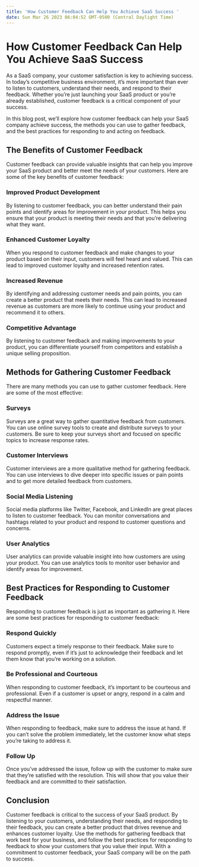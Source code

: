 ```yaml
---
title: 'How Customer Feedback Can Help You Achieve SaaS Success '
date: Sun Mar 26 2023 06:04:52 GMT-0500 (Central Daylight Time)
---
```


# How Customer Feedback Can Help You Achieve SaaS Success

As a SaaS company, your customer satisfaction is key to achieving success. In today’s competitive business environment, it’s more important than ever to listen to customers, understand their needs, and respond to their feedback. Whether you’re just launching your SaaS product or you’re already established, customer feedback is a critical component of your success.

In this blog post, we’ll explore how customer feedback can help your SaaS company achieve success, the methods you can use to gather feedback, and the best practices for responding to and acting on feedback.

## The Benefits of Customer Feedback

Customer feedback can provide valuable insights that can help you improve your SaaS product and better meet the needs of your customers. Here are some of the key benefits of customer feedback:

### Improved Product Development

By listening to customer feedback, you can better understand their pain points and identify areas for improvement in your product. This helps you ensure that your product is meeting their needs and that you’re delivering what they want.

### Enhanced Customer Loyalty

When you respond to customer feedback and make changes to your product based on their input, customers will feel heard and valued. This can lead to improved customer loyalty and increased retention rates.

### Increased Revenue

By identifying and addressing customer needs and pain points, you can create a better product that meets their needs. This can lead to increased revenue as customers are more likely to continue using your product and recommend it to others.

### Competitive Advantage

By listening to customer feedback and making improvements to your product, you can differentiate yourself from competitors and establish a unique selling proposition.

## Methods for Gathering Customer Feedback

There are many methods you can use to gather customer feedback. Here are some of the most effective:

### Surveys

Surveys are a great way to gather quantitative feedback from customers. You can use online survey tools to create and distribute surveys to your customers. Be sure to keep your surveys short and focused on specific topics to increase response rates.

### Customer Interviews

Customer interviews are a more qualitative method for gathering feedback. You can use interviews to dive deeper into specific issues or pain points and to get more detailed feedback from customers.

### Social Media Listening

Social media platforms like Twitter, Facebook, and LinkedIn are great places to listen to customer feedback. You can monitor conversations and hashtags related to your product and respond to customer questions and concerns.

### User Analytics

User analytics can provide valuable insight into how customers are using your product. You can use analytics tools to monitor user behavior and identify areas for improvement.

## Best Practices for Responding to Customer Feedback

Responding to customer feedback is just as important as gathering it. Here are some best practices for responding to customer feedback:

### Respond Quickly

Customers expect a timely response to their feedback. Make sure to respond promptly, even if it’s just to acknowledge their feedback and let them know that you’re working on a solution.

### Be Professional and Courteous

When responding to customer feedback, it’s important to be courteous and professional. Even if a customer is upset or angry, respond in a calm and respectful manner.

### Address the Issue

When responding to feedback, make sure to address the issue at hand. If you can’t solve the problem immediately, let the customer know what steps you’re taking to address it.

### Follow Up

Once you’ve addressed the issue, follow up with the customer to make sure that they’re satisfied with the resolution. This will show that you value their feedback and are committed to their satisfaction.

## Conclusion

Customer feedback is critical to the success of your SaaS product. By listening to your customers, understanding their needs, and responding to their feedback, you can create a better product that drives revenue and enhances customer loyalty. Use the methods for gathering feedback that work best for your business, and follow the best practices for responding to feedback to show your customers that you value their input. With a commitment to customer feedback, your SaaS company will be on the path to success.
